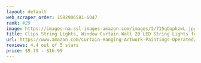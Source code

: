 ```yaml
---
layout: default 
﻿web_scraper_order: 1582906581-6047
rank: #29
image: https://images-na.ssl-images-amazon.com/images/I/715qOopkzwL.jpg
title: Clips String Lights, Window Curtain Wall 20 LED String Lights for Hanging Artwork Photos…
url: https://www.amazon.com/Curtain-Hanging-Artwork-Paintings-Operated/dp/B07DCJX86R/ref=zg_mw_lawn-garden_29?_encoding=UTF8&psc=1&refRID=76Z90TQYXV7BQTWF8V4S
reviews: 4.4 out of 5 stars
price: $9.79 - $16.99
---
```

